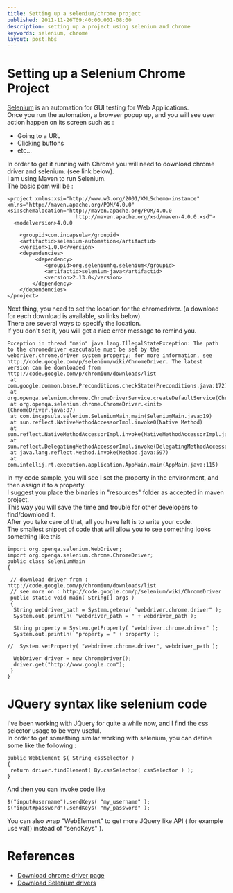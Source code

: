 ```yaml
---
title: Setting up a selenium/chrome project
published: 2011-11-26T09:40:00.001-08:00
description: setting up a project using selenium and chrome
keywords: selenium, chrome
layout: post.hbs
---
```




# Setting up a Selenium Chrome Project

[Selenium](http://seleniumhq.org/) is an automation for GUI testing for Web Applications.  
Once you run the automation, a browser popup up, and you will see user action happen on its screen such as :  

*   Going to a URL
*   Clicking buttons
*   etc...

In order to get it running with Chrome you will need to download chrome driver and selenium. (see link below).  
I am using Maven to run Selenium.  
The basic pom will be :  

```
<project xmlns:xsi="http://www.w3.org/2001/XMLSchema-instance" xmlns="http://maven.apache.org/POM/4.0.0" xsi:schemalocation="http://maven.apache.org/POM/4.0.0
                      http://maven.apache.org/xsd/maven-4.0.0.xsd">
  <modelversion>4.0.0

    <groupid>com.incapsula</groupid>
    <artifactid>selenium-automation</artifactid>
    <version>1.0.0</version>
    <dependencies>
         <dependency>
            <groupid>org.seleniumhq.selenium</groupid>
            <artifactid>selenium-java</artifactid>
            <version>2.13.0</version>
        </dependency>
    </dependencies>
</project>
```

Next thing, you need to set the location for the chromedriver. (a download for each download is available, so links below).  
There are several ways to specify the location.  
If you don't set it, you will get a nice error message to remind you.  

```
Exception in thread "main" java.lang.IllegalStateException: The path to the chromedriver executable must be set by the webdriver.chrome.driver system property; for more information, see http://code.google.com/p/selenium/wiki/ChromeDriver. The latest version can be downloaded from http://code.google.com/p/chromium/downloads/list  
 at com.google.common.base.Preconditions.checkState(Preconditions.java:172)  
 at org.openqa.selenium.chrome.ChromeDriverService.createDefaultService(ChromeDriverService.java:81)  
 at org.openqa.selenium.chrome.ChromeDriver.<init>(ChromeDriver.java:87)  
 at com.incapsula.selenium.SeleniumMain.main(SeleniumMain.java:19)  
 at sun.reflect.NativeMethodAccessorImpl.invoke0(Native Method)  
 at sun.reflect.NativeMethodAccessorImpl.invoke(NativeMethodAccessorImpl.java:39)  
 at sun.reflect.DelegatingMethodAccessorImpl.invoke(DelegatingMethodAccessorImpl.java:25)  
 at java.lang.reflect.Method.invoke(Method.java:597)  
 at com.intellij.rt.execution.application.AppMain.main(AppMain.java:115)  

```

In my code sample, you will see I set the property in the environment, and then assign it to a property.  
I suggest you place the binaries in "resources" folder as accepted in maven project.  
This way you will save the time and trouble for other developers to find/download it.  
After you take care of that, all you have left is to write your code.  
The smallest snippet of code that will allow you to see something looks something like this  

```
import org.openqa.selenium.WebDriver;  
import org.openqa.selenium.chrome.ChromeDriver;  
public class SeleniumMain  
{  

 // download driver from : http://code.google.com/p/chromium/downloads/list  
 // see more on : http://code.google.com/p/selenium/wiki/ChromeDriver  
 public static void main( String[] args )  
 {  
  String webdriver_path = System.getenv( "webdriver.chrome.driver" );  
  System.out.println( "webdriver_path = " + webdriver_path );  

  String property = System.getProperty( "webdriver.chrome.driver" );  
  System.out.println( "property = " + property );  

//  System.setProperty( "webdriver.chrome.driver", webdriver_path );  

  WebDriver driver = new ChromeDriver();  
  driver.get("http://www.google.com");  
 }  
}  
```

# JQuery syntax like selenium code

I've been working with JQuery for quite a while now, and I find the css selector usage to be very useful.  
In order to get something similar working with selenium, you can define some like the following :

```
public WebElement $( String cssSelector )  
{  
 return driver.findElement( By.cssSelector( cssSelector ) );  
}  
```

And then you can invoke code like

```
$("input#username").sendKeys( "my_username" );  
$("input#password").sendKeys( "my_password" );  
```

You can also wrap "WebElement" to get more JQuery like API ( for example use val() instead of "sendKeys" ).

# References

*   [Download chrome driver page](http://code.google.com/p/chromium/downloads/list)
*   [Download Selenium drivers](http://seleniumhq.org/download/)

